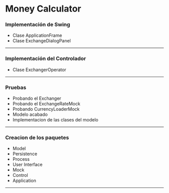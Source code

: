 Money Calculator
===============
<h3> Implementación de Swing </h3> 
<ul>
   <li> Clase ApplicationFrame </li>
   <li> Clase ExchangeDialogPanel </li>
</ul>
<hr/>

<h3> Implementación del Controlador </h3> 
<ul>
   <li> Clase ExchangerOperator</li>
</ul>
<hr/>

<h3> Pruebas  </h3> 
<ul>
   <li> Probando el Exchanger </li>
   <li> Probando el ExchangeRateMock </li>
   <li> Probando CurrencyLoaderMock </li>
   <li> Modelo acabado</li>
   <li> Implementacion de las clases del modelo</li>
</ul>

<hr/>

<h3> Creacion de los paquetes </h3>
<ul>
   <li> Model</li>
   <li> Persistence</li>
   <li> Process</li>
   <li> User Interface</li>
   <li> Mock</li>
   <li> Control</li>
   <li> Application</li>
</ul>
<hr/>
